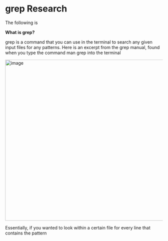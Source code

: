 # grep Research 
The following is 

**What is grep?**

grep is a command that you can use in the terminal to search any given input files for any patterns. Here is an excerpt from the grep manual, found when you type the command man grep into the terminal

<img width="514" alt="image" src="https://user-images.githubusercontent.com/114435397/201200664-03cc31c4-04b5-4213-89d2-4efdd0c546df.png">

Essentially, if you wanted to look within a certain file for every line that contains the pattern 
